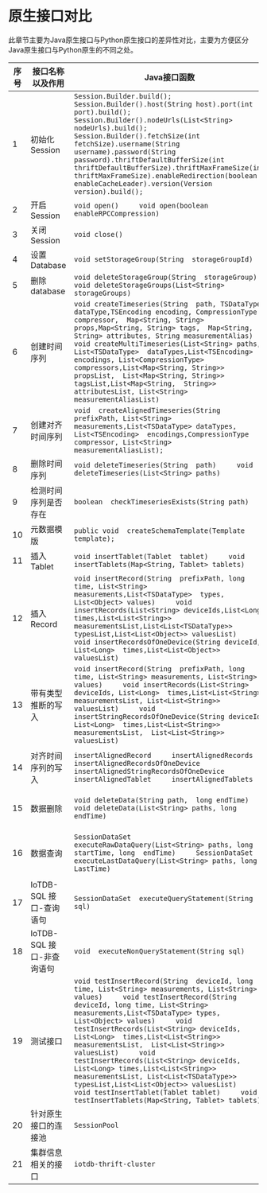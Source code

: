 <!--

    Licensed to the Apache Software Foundation (ASF) under one
    or more contributor license agreements.  See the NOTICE file
    distributed with this work for additional information
    regarding copyright ownership.  The ASF licenses this file
    to you under the Apache License, Version 2.0 (the
    "License"); you may not use this file except in compliance
    with the License.  You may obtain a copy of the License at
    
        http://www.apache.org/licenses/LICENSE-2.0
    
    Unless required by applicable law or agreed to in writing,
    software distributed under the License is distributed on an
    "AS IS" BASIS, WITHOUT WARRANTIES OR CONDITIONS OF ANY
    KIND, either express or implied.  See the License for the
    specific language governing permissions and limitations
    under the License.

-->

# 原生接口对比

此章节主要为Java原生接口与Python原生接口的差异性对比，主要为方便区分Java原生接口与Python原生的不同之处。



| 序号 | 接口名称以及作用          | Java接口函数                                                                                                                                                                                                                                                                                                                                                                                                                                                                                                                                                                                                                                                  | Python接口函数                                               | <div style="width: 200pt">接口对比说明</div>                                                 |
| ---- | ------------------------- |-----------------------------------------------------------------------------------------------------------------------------------------------------------------------------------------------------------------------------------------------------------------------------------------------------------------------------------------------------------------------------------------------------------------------------------------------------------------------------------------------------------------------------------------------------------------------------------------------------------------------------------------------------------| ------------------------------------------------------------ | ------------------------------------------------------------ |
| 1    | 初始化Session             | `Session.Builder.build();     Session.Builder().host(String host).port(int port).build();     Session.Builder().nodeUrls(List<String> nodeUrls).build();     Session.Builder().fetchSize(int fetchSize).username(String  username).password(String password).thriftDefaultBufferSize(int  thriftDefaultBufferSize).thriftMaxFrameSize(int  thriftMaxFrameSize).enableRedirection(boolean  enableCacheLeader).version(Version version).build();`                                                                                                                                                                                                           | `Session(ip, port_, username_,  password_,fetch_size=1024, zone_id="UTC+8")` | 1.Python原生接口缺少使用默认配置初始化session     2.Python原生接口缺少指定多个可连接节点初始化session     3.Python原生接口缺失使用其他配置项初始化session |
| 2    | 开启 Session              | `void open()     void open(boolean enableRPCCompression)`                                                                                                                                                                                                                                                                                                                                                                                                                                                                                                                                                                                                 | `session.open(enable_rpc_compression=False)`                 |                                                              |
| 3    | 关闭 Session              | `void close()`                                                                                                                                                                                                                                                                                                                                                                                                                                                                                                                                                                                                                                            | `session.close()`                                            |                                                              |
| 4    | 设置 Database                | `void setStorageGroup(String  storageGroupId)`                                                                                                                                                                                                                                                                                                                                                                                                                                                                                                                                                                                                            | `session.set_storage_group(group_name)`                      |                                                              |
| 5    | 删除 database                | `void deleteStorageGroup(String  storageGroup)     void deleteStorageGroups(List<String> storageGroups)`                                                                                                                                                                                                                                                                                                                                                                                                                                                                                                                                                  | `session.delete_storage_group(group_name)     session.delete_storage_groups(group_name_lst)` |                                                              |
| 6    | 创建时间序列              | `void createTimeseries(String  path, TSDataType dataType,TSEncoding encoding, CompressionType compressor,  Map<String, String> props,Map<String, String> tags,  Map<String, String> attributes, String measurementAlias)             void createMultiTimeseries(List<String> paths, List<TSDataType>  dataTypes,List<TSEncoding> encodings, List<CompressionType>  compressors,List<Map<String, String>> propsList,  List<Map<String, String>> tagsList,List<Map<String,  String>> attributesList, List<String> measurementAliasList)`                                                                                                                    | `session.create_time_series(ts_path,  data_type, encoding, compressor,props=None, tags=None, attributes=None,  alias=None)             session.create_multi_time_series(ts_path_lst, data_type_lst, encoding_lst, compressor_lst,props_lst=None,  tags_lst=None, attributes_lst=None, alias_lst=None)` |                                                              |
| 7    | 创建对齐时间序列          | `void  createAlignedTimeseries(String prefixPath, List<String>  measurements,List<TSDataType> dataTypes, List<TSEncoding>  encodings,CompressionType compressor, List<String>  measurementAliasList);`                                                                                                                                                                                                                                                                                                                                                                                                                                                    | `session.create_aligned_time_series(device_id,  measurements_lst, data_type_lst, encoding_lst, compressor_lst)` |                                                              |
| 8    | 删除时间序列              | `void deleteTimeseries(String  path)     void deleteTimeseries(List<String> paths)`                                                                                                                                                                                                                                                                                                                                                                                                                                                                                                                                                                       | `session.delete_time_series(paths_list)`                     | Python原生接口缺少删除一个时间序列的接口                     |
| 9    | 检测时间序列是否存在      | `boolean  checkTimeseriesExists(String path)`                                                                                                                                                                                                                                                                                                                                                                                                                                                                                                                                                                                                             | `session.check_time_series_exists(path)`                     |                                                              |
| 10   | 元数据模版                | `public void  createSchemaTemplate(Template template);`                                                                                                                                                                                                                                                                                                                                                                                                                                                                                                                                                                                                   |                                                              |                                                              |
| 11   | 插入Tablet                | `void insertTablet(Tablet  tablet)     void insertTablets(Map<String, Tablet> tablets)`                                                                                                                                                                                                                                                                                                                                                                                                                                                                                                                                                                   | `session.insert_tablet(tablet_)     session.insert_tablets(tablet_lst)` |                                                              |
| 12   | 插入Record                | `void insertRecord(String  prefixPath, long time, List<String> measurements,List<TSDataType>  types, List<Object> values)     void insertRecords(List<String> deviceIds,List<Long>  times,List<List<String>> measurementsList,List<List<TSDataType>>  typesList,List<List<Object>> valuesList)     void insertRecordsOfOneDevice(String deviceId, List<Long>  times,List<List<Object>> valuesList)`                                                                                                                                                                                                                                                       | `session.insert_record(device_id,  timestamp, measurements_, data_types_, values_)     session.insert_records(device_ids_, time_list_, measurements_list_,  data_type_list_, values_list_)     session.insert_records_of_one_device(device_id, time_list, measurements_list,  data_types_list, values_list)` |                                                              |
| 13   | 带有类型推断的写入        | `void insertRecord(String  prefixPath, long time, List<String> measurements, List<String>  values)     void insertRecords(List<String> deviceIds, List<Long>  times,List<List<String>> measurementsList, List<List<String>>  valuesList)     void insertStringRecordsOfOneDevice(String deviceId, List<Long>  times,List<List<String>> measurementsList,  List<List<String>> valuesList)`                                                                                                                                                                                                                                                                 | `session.insert_str_record(device_id,  timestamp, measurements, string_values)` | 1.Python原生接口缺少插入多个  Record的接口     2.Python原生接口缺少插入同属于一个 device 的多个 Record |
| 14   | 对齐时间序列的写入        | `insertAlignedRecord     insertAlignedRecords     insertAlignedRecordsOfOneDevice     insertAlignedStringRecordsOfOneDevice     insertAlignedTablet     insertAlignedTablets`                                                                                                                                                                                                                                                                                                                                                                                                                                                                             | `insert_aligned_record     insert_aligned_records     insert_aligned_records_of_one_device     insert_aligned_tablet     insert_aligned_tablets` | Python原生接口缺少带有判断类型的对齐时间序列的写入           |
| 15   | 数据删除                  | `void deleteData(String path,  long endTime)     void deleteData(List<String> paths, long endTime)`                                                                                                                                                                                                                                                                                                                                                                                                                                                                                                                                                       |                                                              | 1.Python原生接口缺少删除一条数据的接口     2.Python原生接口缺少删除多条数据的接口 |
| 16   | 数据查询                  | `SessionDataSet  executeRawDataQuery(List<String> paths, long startTime, long  endTime)     SessionDataSet executeLastDataQuery(List<String> paths, long  LastTime)`                                                                                                                                                                                                                                                                                                                                                                                                                                                                                      |                                                              | 1.Python原生接口缺少原始数据查询的接口     2.Python原生接口缺少查询最后一条时间戳大于等于某个时间点的数据的接口 |
| 17   | IoTDB-SQL 接口-查询语句   | `SessionDataSet  executeQueryStatement(String sql)`                                                                                                                                                                                                                                                                                                                                                                                                                                                                                                                                                                                                       | `session.execute_query_statement(sql)`                       |                                                              |
| 18   | IoTDB-SQL 接口-非查询语句 | `void  executeNonQueryStatement(String sql)`                                                                                                                                                                                                                                                                                                                                                                                                                                                                                                                                                                                                              | `session.execute_non_query_statement(sql)`                   |                                                              |
| 19   | 测试接口                  | `void testInsertRecord(String  deviceId, long time, List<String> measurements, List<String>  values)     void testInsertRecord(String deviceId, long time, List<String>  measurements,List<TSDataType> types, List<Object> values)     void testInsertRecords(List<String> deviceIds, List<Long>  times,List<List<String>> measurementsList,  List<List<String>> valuesList)     void testInsertRecords(List<String> deviceIds, List<Long> times,List<List<String>>  measurementsList, List<List<TSDataType>>  typesList,List<List<Object>> valuesList)     void testInsertTablet(Tablet tablet)     void testInsertTablets(Map<String, Tablet> tablets)` | Python  客户端对测试的支持是基于testcontainers库             | Python接口无原生的测试接口                                   |
| 20   | 针对原生接口的连接池      | `SessionPool`                                                                                                                                                                                                                                                                                                                                                                                                                                                                                                                                                                                                                                             |                                                              | Python接口无针对原生接口的连接池                             |
| 21   | 集群信息相关的接口        | `iotdb-thrift-cluster`                                                                                                                                                                                                                                                                                                                                                                                                                                                                                                                                                                                                                                    |                                                              | Python接口不支持集群信息相关的接口                           |